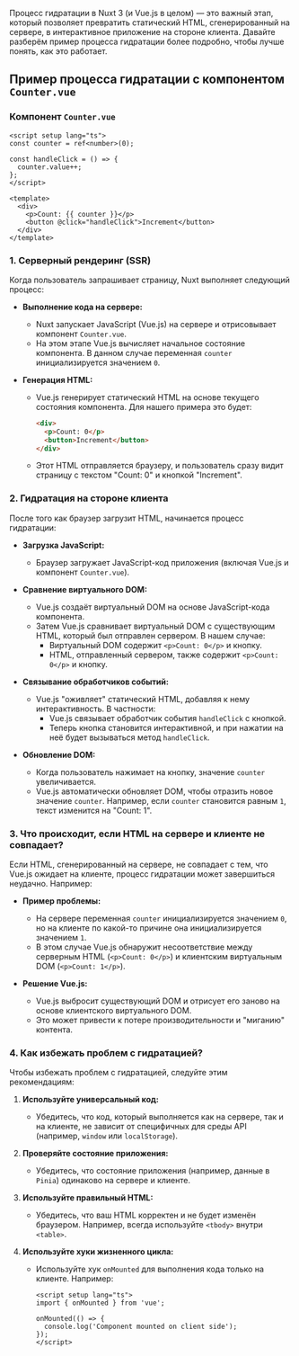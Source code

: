 Процесс гидратации в Nuxt 3 (и Vue.js в целом) — это важный этап, который позволяет превратить статический HTML, сгенерированный на сервере, в интерактивное приложение на стороне клиента. Давайте разберём пример процесса гидратации более подробно, чтобы лучше понять, как это работает.

## Пример процесса гидратации с компонентом `Counter.vue`

### Компонент `Counter.vue`

```vue
<script setup lang="ts">
const counter = ref<number>(0);

const handleClick = () => {
  counter.value++;
};
</script>

<template>
  <div>
    <p>Count: {{ counter }}</p>
    <button @click="handleClick">Increment</button>
  </div>
</template>
```

### 1. Серверный рендеринг (SSR)

Когда пользователь запрашивает страницу, Nuxt выполняет следующий процесс:

- **Выполнение кода на сервере:**
  - Nuxt запускает JavaScript (Vue.js) на сервере и отрисовывает компонент `Counter.vue`.
  - На этом этапе Vue.js вычисляет начальное состояние компонента. В данном случае переменная `counter` инициализируется значением `0`.

- **Генерация HTML:**
  - Vue.js генерирует статический HTML на основе текущего состояния компонента. Для нашего примера это будет:
    ```html
    <div>
      <p>Count: 0</p>
      <button>Increment</button>
    </div>
    ```
  - Этот HTML отправляется браузеру, и пользователь сразу видит страницу с текстом "Count: 0" и кнопкой "Increment".

### 2. Гидратация на стороне клиента

После того как браузер загрузит HTML, начинается процесс гидратации:

- **Загрузка JavaScript:**
  - Браузер загружает JavaScript-код приложения (включая Vue.js и компонент `Counter.vue`).

- **Сравнение виртуального DOM:**
  - Vue.js создаёт виртуальный DOM на основе JavaScript-кода компонента.
  - Затем Vue.js сравнивает виртуальный DOM с существующим HTML, который был отправлен сервером. В нашем случае:
    - Виртуальный DOM содержит `<p>Count: 0</p>` и кнопку.
    - HTML, отправленный сервером, также содержит `<p>Count: 0</p>` и кнопку.

- **Связывание обработчиков событий:**
  - Vue.js "оживляет" статический HTML, добавляя к нему интерактивность. В частности:
    - Vue.js связывает обработчик события `handleClick` с кнопкой.
    - Теперь кнопка становится интерактивной, и при нажатии на неё будет вызываться метод `handleClick`.

- **Обновление DOM:**
  - Когда пользователь нажимает на кнопку, значение `counter` увеличивается.
  - Vue.js автоматически обновляет DOM, чтобы отразить новое значение `counter`. Например, если `counter` становится равным `1`, текст изменится на "Count: 1".

### 3. Что происходит, если HTML на сервере и клиенте не совпадает?

Если HTML, сгенерированный на сервере, не совпадает с тем, что Vue.js ожидает на клиенте, процесс гидратации может завершиться неудачно. Например:

- **Пример проблемы:**
  - На сервере переменная `counter` инициализируется значением `0`, но на клиенте по какой-то причине она инициализируется значением `1`.
  - В этом случае Vue.js обнаружит несоответствие между серверным HTML (`<p>Count: 0</p>`) и клиентским виртуальным DOM (`<p>Count: 1</p>`).

- **Решение Vue.js:**
  - Vue.js выбросит существующий DOM и отрисует его заново на основе клиентского виртуального DOM.
  - Это может привести к потере производительности и "миганию" контента.

### 4. Как избежать проблем с гидратацией?

Чтобы избежать проблем с гидратацией, следуйте этим рекомендациям:

1. **Используйте универсальный код:**
   - Убедитесь, что код, который выполняется как на сервере, так и на клиенте, не зависит от специфичных для среды API (например, `window` или `localStorage`).

2. **Проверяйте состояние приложения:**
   - Убедитесь, что состояние приложения (например, данные в `Pinia`) одинаково на сервере и клиенте.

3. **Используйте правильный HTML:**
   - Убедитесь, что ваш HTML корректен и не будет изменён браузером. Например, всегда используйте `<tbody>` внутри `<table>`.

4. **Используйте хуки жизненного цикла:**
   - Используйте хук `onMounted` для выполнения кода только на клиенте. Например:
     ```vue
     <script setup lang="ts">
     import { onMounted } from 'vue';

     onMounted(() => {
       console.log('Component mounted on client side');
     });
     </script>
     ```